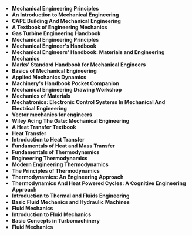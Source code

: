 <ul>
                                <li><b><a target="_blank" href="https://github.com/manjunath5496/Archaeology-Books/blob/master/arche(1).pdf" style="text-decoration:none;">Mechanical Engineering Principles </a></b></li>
                                <li><b><a target="_blank" href="https://github.com/manjunath5496/Archaeology-Books/blob/master/arche(2).pdf" style="text-decoration:none;">An Introduction to Mechanical Engineering</a></b></li>
                                <li><b><a target="_blank" href="https://github.com/manjunath5496/Archaeology-Books/blob/master/arche(3).pdf" style="text-decoration:none;">CAPE Building And Mechanical Engineering</a></b></li>
                               
<li><b><a target="_blank" href="https://github.com/manjunath5496/Archaeology-Books/blob/master/arche(4).pdf" style="text-decoration:none;">A Textbook of Engineering Mechanics</a></b></li>
                                <li><b><a target="_blank" href="https://github.com/manjunath5496/Archaeology-Books/blob/master/arche(5).pdf" style="text-decoration:none;">Gas Turbine Engineering Handbook </a></b></li>
                                
 <li><b><a target="_blank" href="https://github.com/manjunath5496/Archaeology-Books/blob/master/arche(6).pdf" style="text-decoration:none;">Mechanical Engineering Principles</a></b></li>
                          
<li><b><a target="_blank" href="https://github.com/manjunath5496/Archaeology-Books/blob/master/arche(7).pdf" style="text-decoration:none;">Mechanical Engineer's Handbook</a></b></li>
                                <li><b><a target="_blank" href="https://github.com/manjunath5496/Archaeology-Books/blob/master/arche(8).pdf" style="text-decoration:none;">Mechanical Engineers' Handbook: Materials and Engineering
Mechanics</a></b></li>
                                <li><b><a target="_blank" href="https://github.com/manjunath5496/Archaeology-Books/blob/master/arche(9).rar" style="text-decoration:none;">Marks' Standard Handbook for Mechanical Engineers</a></b></li>
                                
<li><b><a target="_blank" href="https://github.com/manjunath5496/Archaeology-Books/blob/master/arche(10).pdf" style="text-decoration:none;">Basics of Mechanical Engineering</a></b></li>  
        
<li><b><a target="_blank" href="https://github.com/manjunath5496/Archaeology-Books/blob/master/arche(11).rar" style="text-decoration:none;">Applied Mechanics Dynamics</a></b></li>
                                <li><b><a target="_blank" href="https://github.com/manjunath5496/Archaeology-Books/blob/master/arche(12).pdf" style="text-decoration:none;">Machinery's Handbook Pocket Companion</a></b></li>
 <li><b><a target="_blank" href="https://github.com/manjunath5496/Archaeology-Books/blob/master/arche(13).pdf" style="text-decoration:none;">Mechanical Engineering Drawing Workshop</a></b></li>  
  <li><b><a target="_blank" href="https://github.com/manjunath5496/Archaeology-Books/blob/master/arche(14).pdf" style="text-decoration:none;">Mechanics of Materials</a></b></li>  
 <li><b><a target="_blank" href="https://github.com/manjunath5496/Archaeology-Books/blob/master/arche(15).pdf" style="text-decoration:none;">Mechatronics: Electronic Control Systems In Mechanical And Electrical Engineering</a></b></li>
                                <li><b><a target="_blank" href="https://github.com/manjunath5496/Archaeology-Books/blob/master/arche(16).pdf" style="text-decoration:none;">Vector mechanics for engineers</a></b></li>
                               
<li><b><a target="_blank" href="https://github.com/manjunath5496/Archaeology-Books/blob/master/arche(17).pdf" style="text-decoration:none;">Wiley Acing The Gate: Mechanical Engineering</a></b></li>
                                <li><b><a target="_blank" href="https://github.com/manjunath5496/Archaeology-Books/blob/master/arche(18).pdf" style="text-decoration:none;">A Heat Transfer Textbook </a></b></li>
                                
 <li><b><a target="_blank" href="https://github.com/manjunath5496/Archaeology-Books/blob/master/arche(19).pdf" style="text-decoration:none;"> Heat Transfer </a></b></li>
                          
<li><b><a target="_blank" href="https://github.com/manjunath5496/Archaeology-Books/blob/master/arche(20).pdf" style="text-decoration:none;">Introduction to Heat Transfer </a></b></li>

<li><b><a target="_blank" href="https://github.com/manjunath5496/Archaeology-Books/blob/master/arche(21).pdf" style="text-decoration:none;">Fundamentals of Heat and Mass Transfer  </a></b></li>

<li><b><a target="_blank" href="https://github.com/manjunath5496/Archaeology-Books/blob/master/arche(22).pdf" style="text-decoration:none;">Fundamentals of Thermodynamics</a></b></li>
                                <li><b><a target="_blank" href="https://github.com/manjunath5496/Archaeology-Books/blob/master/arche(23).pdf" style="text-decoration:none;">Engineering Thermodynamics</a></b></li>
                               
<li><b><a target="_blank" href="https://github.com/manjunath5496/Archaeology-Books/blob/master/arche(24).pdf" style="text-decoration:none;">Modern Engineering Thermodynamics</a></b></li>
                                <li><b><a target="_blank" href="https://github.com/manjunath5496/Archaeology-Books/blob/master/arche(25).pdf" style="text-decoration:none;">The Principles of Thermodynamics</a></b></li>
                                
 <li><b><a target="_blank" href="https://github.com/manjunath5496/Archaeology-Books/blob/master/arche(26).pdf" style="text-decoration:none;">Thermodynamics: An Engineering Approach </a></b></li>
                          
<li><b><a target="_blank" href="https://github.com/manjunath5496/Archaeology-Books/blob/master/arche(27).pdf" style="text-decoration:none;">Thermodynamics And Heat Powered Cycles: A Cognitive Engineering Approach</a></b></li>

<li><b><a target="_blank" href="https://github.com/manjunath5496/Archaeology-Books/blob/master/arche(28).pdf" style="text-decoration:none;">Introduction to Thermal and Fluids Engineering</a></b></li>

<li><b><a target="_blank" href="https://github.com/manjunath5496/Archaeology-Books/blob/master/arche(29).pdf" style="text-decoration:none;">Basic Fluid Mechanics and Hydraulic Machines</a></b></li>
                                <li><b><a target="_blank" href="https://github.com/manjunath5496/Archaeology-Books/blob/master/arche(30).rar" style="text-decoration:none;">Fluid Mechanics</a></b></li>
                               
<li><b><a target="_blank" href="https://github.com/manjunath5496/Archaeology-Books/blob/master/arche(31).pdf" style="text-decoration:none;">Introduction to Fluid Mechanics</a></b></li>
                                <li><b><a target="_blank" href="https://github.com/manjunath5496/Archaeology-Books/blob/master/arche(32).pdf" style="text-decoration:none;">Basic Concepts in Turbomachinery</a></b></li>
                                <li><b><a target="_blank" href="https://github.com/manjunath5496/Archaeology-Books/blob/master/arche(33).rar" style="text-decoration:none;">Fluid Mechanics</a></b></li>
    
                                                             
</ul>
